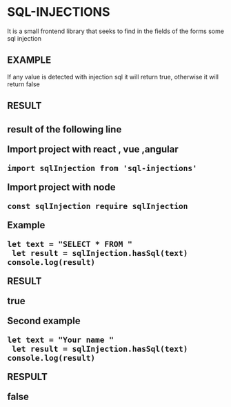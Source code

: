 <h1>SQL-INJECTIONS</h1>
<p>It is a small frontend library that seeks to find in the fields of the forms
some sql injection</p>

<h2>EXAMPLE</h2>
<p>If any value is detected with injection sql it will return true, otherwise it will return false </p>

<h2>RESULT <h2>
<p>result of the following line</p>
<p>Import project with react , vue ,angular<p>

	
```
import sqlInjection from 'sql-injections'	
```

<p>Import project with node</p>

	
```
const sqlInjection require sqlInjection	
```

<p>Example</p>

	
```
let text = "SELECT * FROM "
 let result = sqlInjection.hasSql(text)
console.log(result)
```

<p>RESULT<p>
<p>true</p>

<p>Second example</p>

	
```
let text = "Your name "
 let result = sqlInjection.hasSql(text)
console.log(result)
```

<p>RESPULT</p>
<p>false</p>
